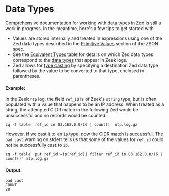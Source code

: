 # Data Types

Comprehensive documentation for working with data types in Zed is still a work
in progress. In the meantime, here's a few tips to get started with.

* Values are stored internally and treated in expressions using one of the Zed
  data types described in the
  [Primitive Values](../../formats/zson.md#33-primitive-values) section of the
  ZSON spec.
* See the [Equivalent Types](../../../zeek/type-compat.md#equivalent-types)
  table for details on which Zed data types correspond to the
  [data types](https://docs.zeek.org/en/current/script-reference/types.html)
  that appear in Zeek logs.
* Zed allows for [type casting](https://en.wikipedia.org/wiki/Type_conversion)
  by specifying a destination Zed data type followed by the value to be
  converted to that type, enclosed in parentheses.

#### Example:

In the Zeek `ntp` log, the field `ref_id` is of Zeek's `string` type, but is
often populated with a value that happens to be an IP address. When treated as
a string, the attempted CIDR match in the following Zed would be unsuccessful
and no records would be counted.

```
zq -f table 'ref_id in 83.162.0.0/16 | count()' ntp.log.gz
```

However, if we cast it to an `ip` type, now the CIDR match is successful. The
`bad cast` warning on stderr tells us that some of the values for `ref_id`
could _not_ be successfully cast to `ip`.

```zq-command
zq -f table 'put ref_id:=ip(ref_id)| filter ref_id in 83.162.0.0/16 | count()' ntp.log.gz
```

#### Output:
```zq-output
bad cast
COUNT
28
```
